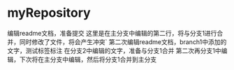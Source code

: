 # myRepository
编辑readme文档，准备提交
这里是在主分支中编辑的第二行，将与分支1进行合并，同时修改了文件，将会产生冲突`
第二次编辑readme文档，branch1中添加的文字，测试标签标注
在分支2中编辑的文字，准备与分支1合并
第二次再分支1中编辑，下次将在主分支中编辑，然后将分支1合并到主分支
